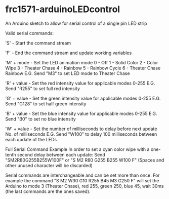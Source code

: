 # frc1571-arduinoLEDcontrol
An Arduino sketch to allow for serial control of a single pin LED strip

Valid serial commands:

'S' - Start the command stream

'F' - End the command stream and update working variables

'M' + mode - Set the LED animation mode
  0 - Off
  1 - Solid Color
  2 - Color Wipe
  3 - Theater Chase
  4 - Rainbow
  5 - Rainbow Cycle
  6 - Theater Chase Rainbow
  E.G. Send "M3" to set LED mode to Theater Chase
  
'R' + value - Set the red intensity value for applicable modes
  0-255
  E.G. Send "R255" to set full red intensity
  
'G' + value - Set the green intensity value for applicable modes
  0-255
  E.G. Send "G128" to set half green intensity
  
'B' + value - Set the blue intensity value for applicable modes
  0-255
  E.G. Send "B0" to set no blue intensity
  
'W' + value - Set the number of milliseconds to delay before next update
  No. of milliseconds
  E.G. Send "W100" to delay 100 milliseconds between each update of the LEDs
  
Full Serial Command Example
  In order to set a cyan color wipe with a one-tenth second delay between each update:
  Send "SM2R80G255B255W100F" or "S M2 R80 G255 B255 W100 F" (Spaces and other unused character will be discarded)
  
  Serial commands are interchangeable and can be set more than once. For example the command "S M2 W30 G10 R255 B45 M3 G250 F" will set   the Arduino to mode 3 (Theater Chase), red 255, green 250, blue 45, wait 30ms (the last commands are the ones saved).
